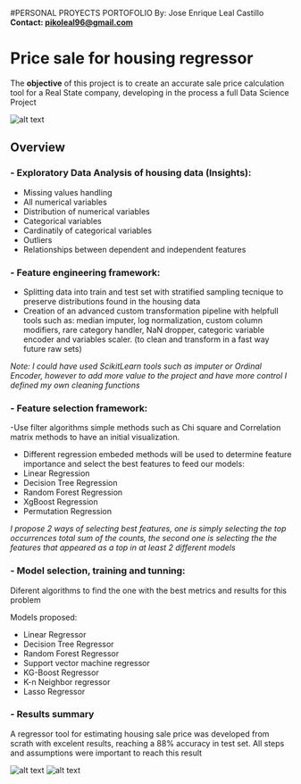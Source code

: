 #PERSONAL PROYECTS PORTOFOLIO
By: Jose Enrique Leal Castillo 
**Contact: pikoleal96@gmail.com**


# Price sale for housing regressor

The **objective** of this project is to create an accurate sale price calculation tool for a Real State company, developing in the process a full Data Science Project

![alt text](https://www.investopedia.com/thmb/FsaVFaKYsbEVzCG1lrQ-MpwdUGY=/425x282/filters:fill(auto,1)/housecalculator-56a7dc723df78cf7729a0745.jpg)

## Overview
### - Exploratory Data Analysis of housing data (Insights):

- Missing values handling
- All numerical variables
- Distribution of numerical variables
- Categorical variables
- Cardinatily of categorical variables
- Outliers
- Relationships between dependent and independent features


### - Feature engineering framework:

- Splitting data into train and test set with stratified sampling tecnique to preserve distributions found in the housing data
- Creation of an advanced custom transformation pipeline with helpfull tools such as: median imputer, log normalization, custom column modifiers, rare category handler, NaN dropper, categoric variable encoder and variables scaler. (to clean and transform in a fast way future raw sets)

*Note: I could have used ScikitLearn tools such as imputer or Ordinal Encoder, however to add more value to the project and have more control I defined my own cleaning functions*

### - Feature selection framework:

-Use filter algorithms simple methods such as Chi square and Correlation matrix methods to have an initial visualization.

- Different regression embeded methods will be used to determine feature importance and select the best features to feed our models:
- Linear Regression
- Decision Tree Regression
- Random Forest Regression
- XgBoost Regression
- Permutation Regression

*I propose 2 ways of selecting best features, one is simply selecting the top occurrences total sum of the counts, the second one is selecting the the features that appeared as a top in at least 2 different models*

### - Model selection, training and tunning:
Diferent algorithms to find the one with the best metrics and results for this problem

Models proposed:
- Linear Regressor
- Decision Tree Regressor
- Random Forest Regressor
- Support vector machine regressor
- KG-Boost Regressor
- K-n Neighbor regressor
- Lasso Regressor

### - Results summary

A regressor tool for estimating housing sale price was developed from scrath with excelent results, reaching a 88% accuracy in test set. All steps and assumptions were important to reach this result

![alt text](https://cdn.discordapp.com/attachments/1007513651705561101/1007513720576016424/Captura_de_Pantalla_2022-08-11_a_las_23.55.46.png)
![alt text](https://media.discordapp.net/attachments/1007513651705561101/1007513720907374642/Captura_de_Pantalla_2022-08-11_a_las_23.55.52.png)

